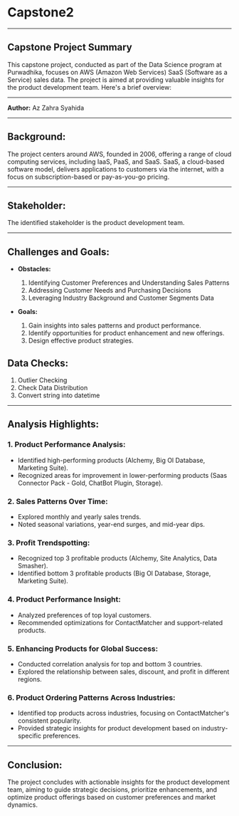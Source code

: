 # Capstone2

---

## **Capstone Project Summary**

This capstone project, conducted as part of the Data Science program at Purwadhika, focuses on AWS (Amazon Web Services) SaaS (Software as a Service) sales data. The project is aimed at providing valuable insights for the product development team. Here's a brief overview:
___
**Author:**
Az Zahra Syahida

---

## **Background:**
The project centers around AWS, founded in 2006, offering a range of cloud computing services, including IaaS, PaaS, and SaaS. SaaS, a cloud-based software model, delivers applications to customers via the internet, with a focus on subscription-based or pay-as-you-go pricing.

---

## **Stakeholder:**
The identified stakeholder is the product development team.

---

## **Challenges and Goals:**
- **Obstacles:**
  1. Identifying Customer Preferences and Understanding Sales Patterns
  2. Addressing Customer Needs and Purchasing Decisions
  3. Leveraging Industry Background and Customer Segments Data

- **Goals:**
  1. Gain insights into sales patterns and product performance.
  2. Identify opportunities for product enhancement and new offerings.
  3. Design effective product strategies.

## **Data Checks:**
1. Outlier Checking
2. Check Data Distribution
3. Convert string into datetime

---

## **Analysis Highlights:**
### 1. **Product Performance Analysis:**
   - Identified high-performing products (Alchemy, Big Ol Database, Marketing Suite).
   - Recognized areas for improvement in lower-performing products (Saas Connector Pack - Gold, ChatBot Plugin, Storage).

### 2. **Sales Patterns Over Time:**
   - Explored monthly and yearly sales trends.
   - Noted seasonal variations, year-end surges, and mid-year dips.

### 3. **Profit Trendspotting:**
   - Recognized top 3 profitable products (Alchemy, Site Analytics, Data Smasher).
   - Identified bottom 3 profitable products (Big Ol Database, Storage, Marketing Suite).

### 4. **Product Performance Insight:**
   - Analyzed preferences of top loyal customers.
   - Recommended optimizations for ContactMatcher and support-related products.

### 5. **Enhancing Products for Global Success:**
   - Conducted correlation analysis for top and bottom 3 countries.
   - Explored the relationship between sales, discount, and profit in different regions.

### 6. **Product Ordering Patterns Across Industries:**
   - Identified top products across industries, focusing on ContactMatcher's consistent popularity.
   - Provided strategic insights for product development based on industry-specific preferences.

---

## **Conclusion:**
The project concludes with actionable insights for the product development team, aiming to guide strategic decisions, prioritize enhancements, and optimize product offerings based on customer preferences and market dynamics.
